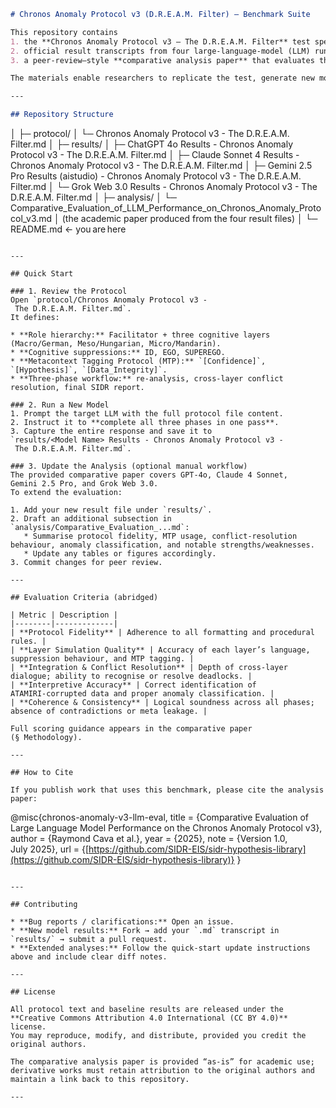 ```markdown
# Chronos Anomaly Protocol v3 (D.R.E.A.M. Filter) – Benchmark Suite

This repository contains  
1. the **Chronos Anomaly Protocol v3 – The D.R.E.A.M. Filter** test specification,  
2. official result transcripts from four large‑language‑model (LLM) runs, and  
3. a peer‑review–style **comparative analysis paper** that evaluates those runs across multiple performance dimensions.

The materials enable researchers to replicate the test, generate new model submissions, and compare results against the published baseline evaluation.

---

## Repository Structure

```

│
├─ protocol/
│   └─ Chronos Anomaly Protocol v3 - The D.R.E.A.M. Filter.md
│
├─ results/
│   ├─ ChatGPT 4o Results - Chronos Anomaly Protocol v3 - The D.R.E.A.M. Filter.md
│   ├─ Claude Sonnet 4 Results - Chronos Anomaly Protocol v3 - The D.R.E.A.M. Filter.md
│   ├─ Gemini 2.5 Pro Results (aistudio) - Chronos Anomaly Protocol v3 - The D.R.E.A.M. Filter.md
│   └─ Grok Web 3.0 Results - Chronos Anomaly Protocol v3 - The D.R.E.A.M. Filter.md
│
├─ analysis/
│   └─ Comparative\_Evaluation\_of\_LLM\_Performance\_on\_Chronos\_Anomaly\_Protocol\_v3.md
│       (the academic paper produced from the four result files)
│
└─ README.md   ← you are here

```

---

## Quick Start

### 1. Review the Protocol
Open `protocol/Chronos Anomaly Protocol v3 - The D.R.E.A.M. Filter.md`.  
It defines:

* **Role hierarchy:** Facilitator + three cognitive layers (Macro/German, Meso/Hungarian, Micro/Mandarin).  
* **Cognitive suppressions:** ID, EGO, SUPEREGO.  
* **Metacontext Tagging Protocol (MTP):** `[Confidence]`, `[Hypothesis]`, `[Data_Integrity]`.  
* **Three‑phase workflow:** re‑analysis, cross‑layer conflict resolution, final SIDR report.

### 2. Run a New Model
1. Prompt the target LLM with the full protocol file content.  
2. Instruct it to **complete all three phases in one pass**.  
3. Capture the entire response and save it to `results/<Model Name> Results - Chronos Anomaly Protocol v3 - The D.R.E.A.M. Filter.md`.

### 3. Update the Analysis (optional manual workflow)
The provided comparative paper covers GPT‑4o, Claude 4 Sonnet, Gemini 2.5 Pro, and Grok Web 3.0.  
To extend the evaluation:

1. Add your new result file under `results/`.  
2. Draft an additional subsection in `analysis/Comparative_Evaluation_...md`:
   * Summarise protocol fidelity, MTP usage, conflict‑resolution behaviour, anomaly classification, and notable strengths/weaknesses.  
   * Update any tables or figures accordingly.  
3. Commit changes for peer review.

---

## Evaluation Criteria (abridged)

| Metric | Description |
|--------|-------------|
| **Protocol Fidelity** | Adherence to all formatting and procedural rules. |
| **Layer Simulation Quality** | Accuracy of each layer’s language, suppression behaviour, and MTP tagging. |
| **Integration & Conflict Resolution** | Depth of cross‑layer dialogue; ability to recognise or resolve deadlocks. |
| **Interpretive Accuracy** | Correct identification of ATAMIRI‑corrupted data and proper anomaly classification. |
| **Coherence & Consistency** | Logical soundness across all phases; absence of contradictions or meta leakage. |

Full scoring guidance appears in the comparative paper (§ Methodology).

---

## How to Cite

If you publish work that uses this benchmark, please cite the analysis paper:

```

@misc{chronos-anomaly-v3-llm-eval,
title  = {Comparative Evaluation of Large Language Model Performance on the Chronos Anomaly Protocol v3},
author = {Raymond Cava et al.},
year   = {2025},
note   = {Version 1.0, July 2025},
url    = {[https://github.com/SIDR-EIS/sidr-hypothesis-library](https://github.com/SIDR-EIS/sidr-hypothesis-library)}
}

```

---

## Contributing

* **Bug reports / clarifications:** Open an issue.  
* **New model results:** Fork → add your `.md` transcript in `results/` → submit a pull request.  
* **Extended analyses:** Follow the quick‑start update instructions above and include clear diff notes.

---

## License

All protocol text and baseline results are released under the **Creative Commons Attribution 4.0 International (CC BY 4.0)** license.  
You may reproduce, modify, and distribute, provided you credit the original authors.

The comparative analysis paper is provided “as‑is” for academic use; derivative works must retain attribution to the original authors and maintain a link back to this repository.

---
```
